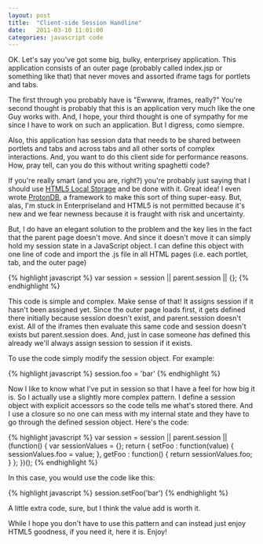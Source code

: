 ```yaml
---
layout: post
title:  "Client-side Session Handline"
date:   2011-03-10 11:01:00
categories: javascript code
---
```


OK. Let's say you've got some big, bulky, enterprisey application. This
application consists of an outer page (probably called index.jsp or something
like that) that never moves and assorted iframe tags for portlets and tabs.

The first through you probably have is "Ewwww, iframes, really?" You're second
thought is probably that this is an application very much like the one Guy
works with. And, I hope, your third thought is one of sympathy for me since I
have to work on such an application. But I digress, como siempre.

Also, this application has session data that needs to be shared between
portlets and tabs and across tabs and all other sorts of complex interactions.
And, you want to do this client side for performance reasons. How, pray tell,
can you do this without writing spaghetti code?

If you're really smart (and you are, right?) you're probably just saying that I
should use [HTML5 Local Storage](http://diveintohtml5.info/storage.html) and be
done with it. Great idea! I even wrote
[ProtonDB](https://github.com/guyroyse/proton-db), a framework to make this
sort of thing super-easy. But, alas, I'm stuck in Enterpriseland and HTML5 is
not permitted because it's new and we fear newness because it is fraught with
risk and uncertainty.

But, I do have an elegant solution to the problem and the key lies in the fact
that the parent page doesn't move. And since it doesn't move it can simply hold
my session state in a JavaScript object. I can define this object with one line
of code and import the .js file in all HTML pages (i.e. each portlet, tab, and
the outer page)

{% highlight javascript %}
var session  = session || parent.session || {};
{% endhighlight %}

This code is simple and complex. Make sense of that! It assigns session if it
hasn't been assigned yet. Since the outer page loads first, it gets defined
there initially because session doesn't exist, and parent.session doesn't
exist. All of the iframes then evaluate this same code and session doesn't
exists but parent.session does. And, just in case someone *has* defined this
already we'll always assign session to session if it exists.

To use the code simply modify the session object. For example:

{% highlight javascript %}
session.foo = 'bar'
{% endhighlight %}

Now I like to know what I've put in session so that I have a feel for how big
it is. So I actually use a slightly more complex pattern. I define a session
object with explicit accessors so the code tells me what's stored there. And I
use a closure so no one can mess with my internal state and they have to go
through the defined session object. Here's the code:

{% highlight javascript %}
var session = session || parent.session || (function() {
 var sessionValues = {};
 return {
   setFoo : function(value) {
     sessionValues.foo = value;
   },
   getFoo : function() {
     return sessionValues.foo;
   }
 };
})();
{% endhighlight %}

In this case, you would use the code like this:

{% highlight javascript %}
session.setFoo('bar')
{% endhighlight %}

A little extra code, sure, but I think the value add is worth it.

While I hope you don't have to use this pattern and can instead just enjoy
HTML5 goodness, if you need it, here it is. Enjoy!
